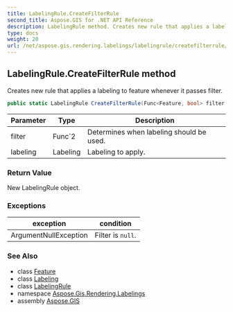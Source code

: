 ```yaml
---
title: LabelingRule.CreateFilterRule
second_title: Aspose.GIS for .NET API Reference
description: LabelingRule method. Creates new rule that applies a labeling to feature whenever it passes filter
type: docs
weight: 20
url: /net/aspose.gis.rendering.labelings/labelingrule/createfilterrule/
---
```

## LabelingRule.CreateFilterRule method

Creates new rule that applies a labeling to feature whenever it passes filter.

```csharp
public static LabelingRule CreateFilterRule(Func<Feature, bool> filter, Labeling labeling)
```

| Parameter | Type | Description |
| --- | --- | --- |
| filter | Func`2 | Determines when labeling should be used. |
| labeling | Labeling | Labeling to apply. |

### Return Value

New LabelingRule object.

### Exceptions

| exception | condition |
| --- | --- |
| ArgumentNullException | Filter is `null`. |

### See Also

* class [Feature](../../../aspose.gis/feature/)
* class [Labeling](../../labeling/)
* class [LabelingRule](../)
* namespace [Aspose.Gis.Rendering.Labelings](../../labelingrule/)
* assembly [Aspose.GIS](../../../)


